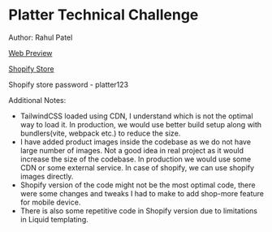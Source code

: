 # Platter Technical Challenge
Author: Rahul Patel

[Web Preview](https://rahulpatel596.github.io/platter-tech-challenge/)

[Shopify Store](https://iq9eqf-xf.myshopify.com/)

Shopify store password - platter123

Additional Notes:

- TailwindCSS loaded using CDN, I understand which is not the optimal way to load it. In production, we would use better build setup along with bundlers(vite, webpack etc.) to reduce the size.
- I have added product images inside the codebase as we do not have large number of images. Not a good idea in real project as it would increase the size of the codebase. In production we would use some CDN or some external service. In case of shopify, we can use shopify images directly.
- Shopify version of the code might not be the most optimal code, there were some changes and tweaks I had to make to add shop-more feature for mobile device.
- There is also some repetitive code in Shopify version due to limitations in Liquid templating.
  
